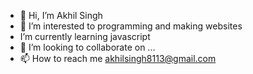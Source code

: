 - 👋 Hi, I’m Akhil Singh
- 👀 I’m interested to programming and making websites
-  I’m currently learning javascript
- 💞️ I’m looking to collaborate on ...
- 📫 How to reach me akhilsingh8113@gmail.com

<!---
akhil8112/akhil8112 is a ✨ special ✨ repository because its `README.md` (this file) appears on your GitHub profile.
You can click the Preview link to take a look at your changes.
--->
